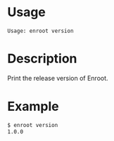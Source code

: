 # Usage

`Usage: enroot version`

# Description

Print the release version of Enroot.

# Example

```sh
$ enroot version
1.0.0
```
